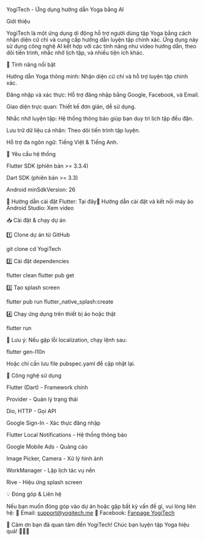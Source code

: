 YogiTech - Ứng dụng hướng dẫn Yoga bằng AI

Giới thiệu

YogiTech là một ứng dụng di động hỗ trợ người dùng tập Yoga bằng cách nhận diện cử chỉ và cung cấp hướng dẫn luyện tập chính xác. Ứng dụng này sử dụng công nghệ AI kết hợp với các tính năng như video hướng dẫn, theo dõi tiến trình, nhắc nhở lịch tập, và nhiều tiện ích khác.

🌟 Tính năng nổi bật

Hướng dẫn Yoga thông minh: Nhận diện cử chỉ và hỗ trợ luyện tập chính xác.

Đăng nhập và xác thực: Hỗ trợ đăng nhập bằng Google, Facebook, và Email.

Giao diện trực quan: Thiết kế đơn giản, dễ sử dụng.

Nhắc nhở luyện tập: Hệ thống thông báo giúp bạn duy trì lịch tập đều đặn.

Lưu trữ dữ liệu cá nhân: Theo dõi tiến trình tập luyện.

Hỗ trợ đa ngôn ngữ: Tiếng Việt & Tiếng Anh.

📌 Yêu cầu hệ thống

Flutter SDK (phiên bản >= 3.3.4)

Dart SDK (phiên bản >= 3.3)

Android minSdkVersion: 26

🔗 Hướng dẫn cài đặt Flutter: Tại đây🎥 Hướng dẫn cài đặt và kết nối máy ảo Android Studio: Xem video

📥 Cài đặt & chạy dự án

1️⃣ Clone dự án từ GitHub

git clone <repository-link>
cd YogiTech

2️⃣ Cài đặt dependencies

flutter clean
flutter pub get

3️⃣ Tạo splash screen

flutter pub run flutter_native_splash:create

4️⃣ Chạy ứng dụng trên thiết bị ảo hoặc thật

flutter run

📌 Lưu ý: Nếu gặp lỗi localization, chạy lệnh sau:

flutter gen-l10n

Hoặc chỉ cần lưu file pubspec.yaml để cập nhật lại.

📜 Công nghệ sử dụng

Flutter (Dart) - Framework chính

Provider - Quản lý trạng thái

Dio, HTTP - Gọi API

Google Sign-In - Xác thực đăng nhập

Flutter Local Notifications - Hệ thống thông báo

Google Mobile Ads - Quảng cáo

Image Picker, Camera - Xử lý hình ảnh

WorkManager - Lập lịch tác vụ nền

Rive - Hiệu ứng splash screen

💡 Đóng góp & Liên hệ

Nếu bạn muốn đóng góp vào dự án hoặc gặp bất kỳ vấn đề gì, vui lòng liên hệ:
📧 Email: support@yogitech.me
💬 Facebook: [Fanpage YogiTech](https://www.facebook.com/YogitechApp)

🌟 Cảm ơn bạn đã quan tâm đến YogiTech! Chúc bạn luyện tập Yoga hiệu quả! 🧘‍♂️✨
